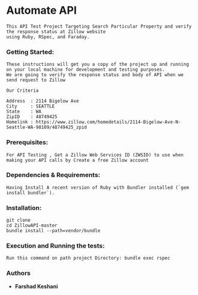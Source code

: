 # Automate API
```
This API Test Project Targeting Search Particular Property and verify the response status at Zillow website 
using Ruby, RSpec, and Faraday.
```

### Getting Started:
```
These instructions will get you a copy of the project up and running 
on your local machine for development and testing purposes.
We are going to verify the response status and body of API when we send request to Zillow 

Our Criteria

Address  : 2114 Bigelow Ave
City     : SEATTLE
State    : WA
ZipID    : 48749425
Homelink : https://www.zillow.com/homedetails/2114-Bigelow-Ave-N-Seattle-WA-98109/48749425_zpid
```

### Prerequisites:
```
For API Testing , Get a Zillow Web Services ID (ZWSID) to use when making your API calls by Create a free Zillow account
```

### Dependencies & Requirements:
```
Having Install A recent version of Ruby with Bundler installed (`gem install bundler`).
```

### Installation:
```
git clone 
cd ZillowAPI-master
bundle install --path=vendor/bundle
```

### Execution and Running the tests:
```
Run this command on path project Directory: bundle exec rspec
```

### Authors

* **Farshad Keshani** 

